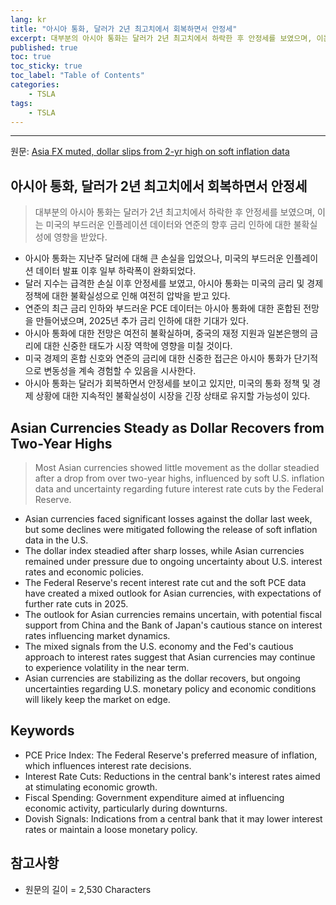 ```yaml
---
lang: kr
title: "아시아 통화, 달러가 2년 최고치에서 회복하면서 안정세"
excerpt: 대부분의 아시아 통화는 달러가 2년 최고치에서 하락한 후 안정세를 보였으며, 이는 미국의 부드러운 인플레이션 데이터와 연준의 향후 금리 인하에 대한 불확실성에 영향을 받았다.
published: true
toc: true
toc_sticky: true
toc_label: "Table of Contents"
categories:
    - TSLA
tags:
    - TSLA
---
```


---

  원문: [Asia FX muted, dollar slips from 2-yr high on soft inflation data](https://www.investing.com/news/forex-news/asia-fx-muted-dollar-slips-from-2yr-high-on-soft-inflation-data-3786190)

## 아시아 통화, 달러가 2년 최고치에서 회복하면서 안정세

> 대부분의 아시아 통화는 달러가 2년 최고치에서 하락한 후 안정세를 보였으며, 이는 미국의 부드러운 인플레이션 데이터와 연준의 향후 금리 인하에 대한 불확실성에 영향을 받았다.


- 아시아 통화는 지난주 달러에 대해 큰 손실을 입었으나, 미국의 부드러운 인플레이션 데이터 발표 이후 일부 하락폭이 완화되었다.
- 달러 지수는 급격한 손실 이후 안정세를 보였고, 아시아 통화는 미국의 금리 및 경제 정책에 대한 불확실성으로 인해 여전히 압박을 받고 있다.
- 연준의 최근 금리 인하와 부드러운 PCE 데이터는 아시아 통화에 대한 혼합된 전망을 만들어냈으며, 2025년 추가 금리 인하에 대한 기대가 있다.
- 아시아 통화에 대한 전망은 여전히 불확실하며, 중국의 재정 지원과 일본은행의 금리에 대한 신중한 태도가 시장 역학에 영향을 미칠 것이다.
- 미국 경제의 혼합 신호와 연준의 금리에 대한 신중한 접근은 아시아 통화가 단기적으로 변동성을 계속 경험할 수 있음을 시사한다.
- 아시아 통화는 달러가 회복하면서 안정세를 보이고 있지만, 미국의 통화 정책 및 경제 상황에 대한 지속적인 불확실성이 시장을 긴장 상태로 유지할 가능성이 있다.

## Asian Currencies Steady as Dollar Recovers from Two-Year Highs

> Most Asian currencies showed little movement as the dollar steadied after a drop from over two-year highs, influenced by soft U.S. inflation data and uncertainty regarding future interest rate cuts by the Federal Reserve.


- Asian currencies faced significant losses against the dollar last week, but some declines were mitigated following the release of soft inflation data in the U.S.
- The dollar index steadied after sharp losses, while Asian currencies remained under pressure due to ongoing uncertainty about U.S. interest rates and economic policies.
- The Federal Reserve's recent interest rate cut and the soft PCE data have created a mixed outlook for Asian currencies, with expectations of further rate cuts in 2025.
- The outlook for Asian currencies remains uncertain, with potential fiscal support from China and the Bank of Japan's cautious stance on interest rates influencing market dynamics.
- The mixed signals from the U.S. economy and the Fed's cautious approach to interest rates suggest that Asian currencies may continue to experience volatility in the near term.
- Asian currencies are stabilizing as the dollar recovers, but ongoing uncertainties regarding U.S. monetary policy and economic conditions will likely keep the market on edge.

## Keywords

- PCE Price Index: The Federal Reserve's preferred measure of inflation, which influences interest rate decisions.
- Interest Rate Cuts: Reductions in the central bank's interest rates aimed at stimulating economic growth.
- Fiscal Spending: Government expenditure aimed at influencing economic activity, particularly during downturns.
- Dovish Signals: Indications from a central bank that it may lower interest rates or maintain a loose monetary policy.

## 참고사항

- 원문의 길이 = 2,530 Characters

